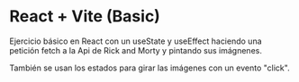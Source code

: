 # React + Vite (Basic)

Ejercicio básico en React con un useState y useEffect haciendo una petición fetch a la Api de Rick and Morty y pintando sus imágnenes.

También se usan los estados para girar las imágenes con un evento "click".